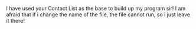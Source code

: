 I have used your Contact List as the base to build up my program sir!
I am afraid that if i change the name of the file, the file cannot run, so i just leave it there!
